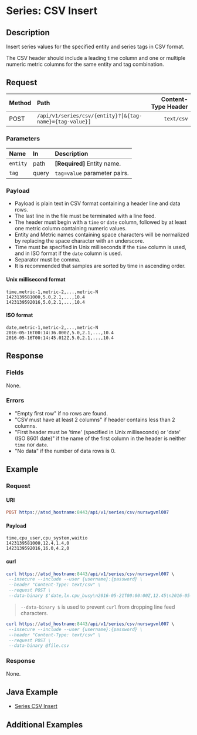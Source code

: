 # Series: CSV Insert

## Description

Insert series values for the specified entity and series tags in CSV format.

The CSV header should include a leading time column and one or multiple numeric metric columns for the same entity and tag combination.

## Request

| **Method** | **Path** | **Content-Type Header**|
|:---|:---|---:|
| POST | `/api/v1/series/csv/{entity}?[&{tag-name}={tag-value}]` | `text/csv` |

### Parameters

| **Name** | **In** | **Description** |
|:---|:---|:---|
| `entity` | path | **[Required]** Entity name. |
| `tag` | query | `tag=value` parameter pairs. |

### Payload

* Payload is plain text in CSV format containing a header line and data rows.
* The last line in the file must be terminated with a line feed.
* The header must begin with a `time` or `date` column, followed by at least one metric column containing numeric values.
* Entity and Metric names containing space characters will be normalized by replacing the space character with an underscore.
* Time must be specified in Unix milliseconds if the `time` column is used, and in ISO format if the `date` column is used.
* Separator must be comma.
* It is recommended that samples are sorted by time in ascending order.

#### Unix millisecond format

```ls
time,metric-1,metric-2,...,metric-N
1423139581000,5.0,2.1,...,10.4
1423139592016,5.0,2.1,...,10.4
```

#### ISO format

```ls
date,metric-1,metric-2,...,metric-N
2016-05-16T00:14:36.000Z,5.0,2.1,...,10.4
2016-05-16T00:14:45.012Z,5.0,2.1,...,10.4
```

## Response

### Fields

None.

### Errors

* "Empty first row" if no rows are found.
* "CSV must have at least 2 columns" if header contains less than 2 columns.
* "First header must be 'time' (specified in Unix milliseconds) or 'date' (ISO 8601 date)" if the name of the first column in the header is neither `time` nor `date`.
* "No data" if the number of data rows is 0.

## Example

### Request

#### URI

```elm
POST https://atsd_hostname:8443/api/v1/series/csv/nurswgvml007
```

#### Payload

```ls
time,cpu_user,cpu_system,waitio
1423139581000,12.4,1.4,0
1423139592016,16.0,4.2,0
```

#### curl

```elm
curl https://atsd_hostname:8443/api/v1/series/csv/nurswgvml007 \
 --insecure --include --user {username}:{password} \
 --header "Content-Type: text/csv" \
 --request POST \
 --data-binary $'date,lx.cpu_busy\n2016-05-21T00:00:00Z,12.45\n2016-05-21T00:00:15Z,10.8\n'
```

> `--data-binary $` is used to prevent `curl` from dropping line feed characters.

```elm
curl https://atsd_hostname:8443/api/v1/series/csv/nurswgvml007 \
 --insecure --include --user {username}:{password} \
 --header "Content-Type: text/csv" \
 --request POST \
 --data-binary @file.csv
```

### Response

None.

## Java Example

* [Series CSV Insert](examples/DataApiSeriesCsvInsertExample.java)

## Additional Examples
